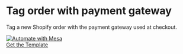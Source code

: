 # Tag order with payment gateway
Tag a new Shopify order with the payment gateway used at checkout.

[![Automate with Mesa](https://www.getmesa.com/images/integrate.png)<br />Get the Template](https://www.getmesa.com/install/shoppad/mesa-templates/shopify/orders/tag-with-payment-gateway)
